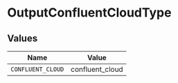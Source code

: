 # OutputConfluentCloudType


## Values

| Name              | Value             |
| ----------------- | ----------------- |
| `CONFLUENT_CLOUD` | confluent_cloud   |